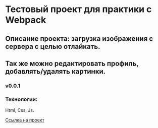 # Тестовый проект для практики с Webpack

## Описание проекта: загрузка изображения с сервера с целью отлайкать.
## Так же можно редактировать профиль, добавлять/удалять картинки.

### v0.0.1 

### Технологии:
Html, Css, Js.

[Ссылка на проект](https://marityz.github.io/sprint11-webpack/)